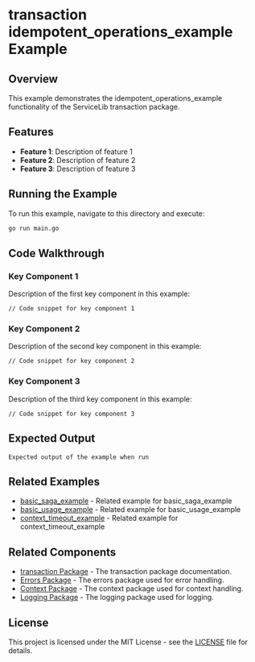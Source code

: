 # transaction idempotent_operations_example Example

## Overview

This example demonstrates the idempotent_operations_example functionality of the ServiceLib transaction package.

## Features

- **Feature 1**: Description of feature 1
- **Feature 2**: Description of feature 2
- **Feature 3**: Description of feature 3

## Running the Example

To run this example, navigate to this directory and execute:

```bash
go run main.go
```

## Code Walkthrough

### Key Component 1

Description of the first key component in this example:

```
// Code snippet for key component 1
```

### Key Component 2

Description of the second key component in this example:

```
// Code snippet for key component 2
```

### Key Component 3

Description of the third key component in this example:

```
// Code snippet for key component 3
```

## Expected Output

```
Expected output of the example when run
```

## Related Examples


- [basic_saga_example](../basic_saga_example/README.md) - Related example for basic_saga_example
- [basic_usage_example](../basic_usage_example/README.md) - Related example for basic_usage_example
- [context_timeout_example](../context_timeout_example/README.md) - Related example for context_timeout_example

## Related Components

- [transaction Package](../../../transaction/README.md) - The transaction package documentation.
- [Errors Package](../../../errors/README.md) - The errors package used for error handling.
- [Context Package](../../../context/README.md) - The context package used for context handling.
- [Logging Package](../../../logging/README.md) - The logging package used for logging.

## License

This project is licensed under the MIT License - see the [LICENSE](../../../LICENSE) file for details.
